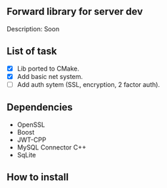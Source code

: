 ## Forward library for server dev 

Description: Soon

## List of task

- [x] Lib ported to CMake.
- [x] Add basic net system.
- [ ] Add auth sytem (SSL, encryption, 2 factor auth).

## Dependencies

- OpenSSL
- Boost 
- JWT-CPP
- MySQL Connector C++
- SqLite

## How to install

